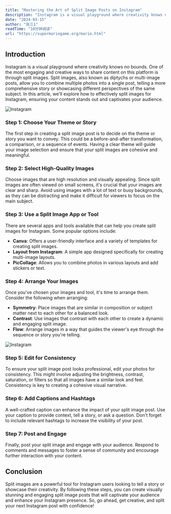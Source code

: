 ```yaml
---
title: "Mastering the Art of Split Image Posts on Instagram"
description: "Instagram is a visual playground where creativity knows no bounds. One of the most engaging and creative ways to share content on this platform is through split images. Split images, also known as diptychs or multi-image posts, allow you to combine multiple photos into a single post, telling a more comprehensive story or showcasing different perspectives of the same subject. In this article, we'll explore how to effectively split images for Instagram, ensuring your content stands out and captivates your audience."
date: "2024-03-15"
author: "张三1"
readTime: "10分钟阅读"
url: "https://supermariogame.org/mario.html"
---
```


## Introduction

Instagram is a visual playground where creativity knows no bounds. One of the most engaging and creative ways to share content on this platform is through split images. Split images, also known as diptychs or multi-image posts, allow you to combine multiple photos into a single post, telling a more comprehensive story or showcasing different perspectives of the same subject. In this article, we'll explore how to effectively split images for Instagram, ensuring your content stands out and captivates your audience.

![Instagram](images/instagram.jpg)

### Step 1: Choose Your Theme or Story

The first step in creating a split image post is to decide on the theme or story you want to convey. This could be a before-and-after transformation, a comparison, or a sequence of events. Having a clear theme will guide your image selection and ensure that your split images are cohesive and meaningful.

### Step 2: Select High-Quality Images

Choose images that are high resolution and visually appealing. Since split images are often viewed on small screens, it's crucial that your images are clear and sharp. Avoid using images with a lot of text or busy backgrounds, as they can be distracting and make it difficult for viewers to focus on the main subject.

### Step 3: Use a Split Image App or Tool

There are several apps and tools available that can help you create split images for Instagram. Some popular options include:

- **Canva**: Offers a user-friendly interface and a variety of templates for creating split images.
- **Layout from Instagram**: A simple app designed specifically for creating multi-image layouts.
- **PicCollage**: Allows you to combine photos in various layouts and add stickers or text.

### Step 4: Arrange Your Images

Once you've chosen your images and tool, it's time to arrange them. Consider the following when arranging:

- **Symmetry**: Place images that are similar in composition or subject matter next to each other for a balanced look.
- **Contrast**: Use images that contrast with each other to create a dynamic and engaging split image.
- **Flow**: Arrange images in a way that guides the viewer's eye through the sequence or story you're telling.

![Instagram](images/image-split-ins.jpg)

### Step 5: Edit for Consistency

To ensure your split image post looks professional, edit your photos for consistency. This might involve adjusting the brightness, contrast, saturation, or filters so that all images have a similar look and feel. Consistency is key to creating a cohesive visual narrative.

### Step 6: Add Captions and Hashtags

A well-crafted caption can enhance the impact of your split image post. Use your caption to provide context, tell a story, or ask a question. Don't forget to include relevant hashtags to increase the visibility of your post.

### Step 7: Post and Engage

Finally, post your split image and engage with your audience. Respond to comments and messages to foster a sense of community and encourage further interaction with your content.

## Conclusion

Split images are a powerful tool for Instagram users looking to tell a story or showcase their creativity. By following these steps, you can create visually stunning and engaging split image posts that will captivate your audience and enhance your Instagram presence. So, go ahead, get creative, and split your next Instagram post with confidence!